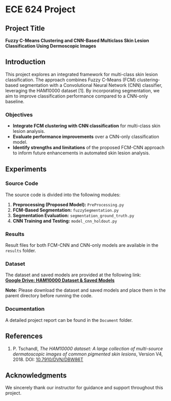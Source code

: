 # ECE 624 Project

## Project Title
**Fuzzy C-Means Clustering and CNN-Based Multiclass Skin Lesion Classification Using Dermoscopic Images**

## Introduction
This project explores an integrated framework for multi-class skin lesion classification. The approach combines Fuzzy C-Means (FCM) clustering-based segmentation with a Convolutional Neural Network (CNN) classifier, leveraging the HAM10000 dataset [1]. By incorporating segmentation, we aim to improve classification performance compared to a CNN-only baseline.

### Objectives
- **Integrate FCM clustering with CNN classification** for multi-class skin lesion analysis.
- **Evaluate performance improvements** over a CNN-only classification model.
- **Identify strengths and limitations** of the proposed FCM-CNN approach to inform future enhancements in automated skin lesion analysis.

## Experiments

### Source Code
The source code is divided into the following modules:

1. **Preprocessing (Proposed Model):** `PreProcessing.py`  
2. **FCM-Based Segmentation:** `fuzzySegmentation.py`  
3. **Segmentation Evaluation:** `segmentation_ground_truth.py`  
4. **CNN Training and Testing:** `model_cnn_holdout.py`

### Results
Result files for both FCM-CNN and CNN-only models are available in the `results` folder.

### Dataset
The dataset and saved models are provided at the following link:  
**[Google Drive: HAM10000 Dataset & Saved Models](https://drive.google.com/drive/folders/10LaJmZuhP1xtmZUqMcDY7FHzbwqVhuB0?usp=sharing)**

**Note:** Please download the dataset and saved models and place them in the parent directory before running the code.

### Documentation
A detailed project report can be found in the `Document` folder.

## References
1. P. Tschandl, *The HAM10000 dataset: A large collection of multi-source dermatoscopic images of common pigmented skin lesions*, Version V4, 2018. DOI: [10.7910/DVN/DBW86T](https://doi.org/10.7910/DVN/DBW86T)

## Acknowledgments
We sincerely thank our instructor for guidance and support throughout this project.
